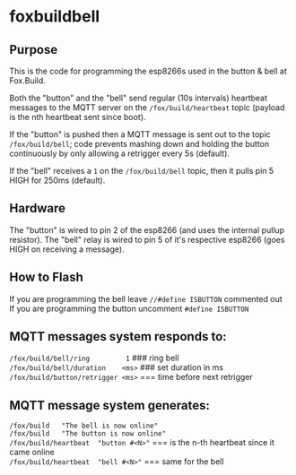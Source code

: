 # foxbuildbell

## Purpose

This is the code for programming the esp8266s used in the button & bell at Fox.Build.

Both the "button" and the "bell" send regular (10s intervals) heartbeat messages to the MQTT server on the `/fox/build/heartbeat` topic (payload is the nth heartbeat sent since boot).

If the "button" is pushed then a MQTT message is sent out to the topic `/fox/build/bell`; code prevents mashing down and holding the button continuously by only allowing a retrigger every 5s (default).

If the "bell" receives a `1` on the `/fox/build/bell` topic, then it pulls pin 5 HIGH for 250ms (default).

## Hardware

The "button" is wired to pin 2 of the esp8266 (and uses the internal pullup resistor).
The "bell" relay is wired to pin 5 of it's respective esp8266 (goes HIGH on receiving a message).

## How to Flash

If you are programming the bell leave `//#define ISBUTTON` commented out\
If you are programming the button uncomment `#define ISBUTTON`

## MQTT messages system responds to:

`/fox/build/bell/ring         1`   ### ring bell\
`/fox/build/bell/duration    <ms>` ### set duration in ms\
`/fox/build/button/retrigger <ms>` === time before next retrigger

## MQTT message system generates:

`/fox/build   "The bell is now online"`\
`/fox/build   "The button is now online"`\
`/fox/build/heartbeat  "button #<N>"`   === <N> is the n-th heartbeat since it came online\
`/fox/build/heartbeat  "bell #<N>"`     === same for the bell
